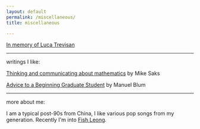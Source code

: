```yaml
---
layout: default  
permalink: /miscellaneous/  
title: miscellaneous  

---
```


[In memory of Luca Trevisan](https://andrejb.net/lucaworkshop.html) 

---

writings I like:

 [Thinking and communicating about mathematics](https://sites.math.rutgers.edu/~saks/300S/Part1.pdf) by Mike Saks  

 [Advice to a Beginning Graduate Student](https://www.cs.cmu.edu/~mblum/research/pdf/grad.html) by Manuel Blum

---  

more about me:

I am a typical post-90s from China, I like various pop songs from my generation. Recently I'm into [Fish Leong](https://www.youtube.com/watch?v=7FiQV1-z06Q).  





